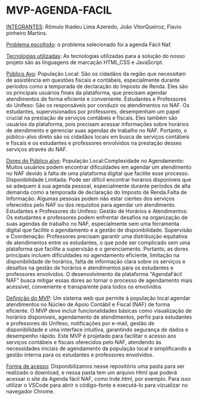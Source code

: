 # MVP-AGENDA-FACIL

<ins>INTEGRANTES</ins>: Rômulo thadeu Lima Azeredo,
João VitorQueiroz, Flavio pinheiro Martins.

<ins>Problema escolhido</ins>:
o problema selecionado foi a agenda Fácil Naf.

<ins>Tecnologias utilizadas</ins>: As tecnologias utilizadas para a solução do nosso projeto são as linguagens de marcação HTML,CSS e JavaScript.

<ins>Público Avo</ins>: População Local: São os cidadãos da região que necessitam de assistência em questões fiscais e contábeis, especialmente durante períodos como a temporada de declaração do Imposto de Renda. Eles são os principais usuários finais da plataforma, que precisam agendar atendimentos de forma eficiente e conveniente.
Estudantes e Professores do Unifeso: São os responsáveis por conduzir os atendimentos no NAF. Os estudantes, supervisionados por professores, desempenham um papel crucial na prestação de serviços contábeis e fiscais. 
Eles também são usuários da plataforma, pois precisam acessar informações sobre horários de atendimento e gerenciar suas agendas de trabalho no NAF.
Portanto, o público-alvo direto são os cidadãos locais em busca de serviços contábeis e fiscais e os estudantes e professores envolvidos na prestação desses serviços através do NAF.

<ins>Dores do Público alvo</ins>:  População Local:Complexidade no Agendamento: Muitos usuários podem encontrar dificuldades em agendar um atendimento no NAF devido à falta de uma plataforma digital que facilite esse processo. Disponibilidade Limitada: Pode ser difícil encontrar horários disponíveis que se adequem à sua agenda pessoal, especialmente durante períodos de alta demanda como a temporada de declaração do Imposto de Renda.Falta de Informação: Algumas pessoas podem não estar cientes dos serviços oferecidos pelo NAF ou dos requisitos para agendar um atendimento. 
Estudantes e Professores do Unifeso: Gestão de Horários e Atendimentos: Os estudantes e professores podem enfrentar desafios na organização de suas agendas de trabalho no NAF, especialmente sem uma ferramenta digital que facilite o agendamento e a gestão de disponibilidade.
Supervisão e Coordenação: Professores precisam garantir uma distribuição equitativa de atendimentos entre os estudantes, o que pode ser complicado sem uma plataforma que facilite a supervisão e o gerenciamento.
Portanto, as dores principais incluem dificuldades no agendamento eficiente, limitação na disponibilidade de horários, falta de informação clara sobre os serviços e desafios na gestão de horários e atendimentos para os estudantes e professores envolvidos. O desenvolvimento da plataforma "AgendaFácil NAF" busca mitigar essas dores ao tornar o processo de agendamento mais acessível, conveniente e transparente para todos os envolvidos

<ins>Definição do MVP</ins>: Um sistema web que permite à população local agendar atendimentos no Núcleo de Apoio Contábil e Fiscal (NAF) de forma eficiente. O MVP deve incluir funcionalidades básicas como visualização de horários disponíveis, agendamento de atendimentos, perfis para estudantes e professores do Unifeso, notificações por e-mail, gestão de disponibilidade e uma interface intuitiva, garantindo segurança de dados e desempenho rápido.
Este MVP é projetado para facilitar o acesso aos serviços contábeis e fiscais oferecidos pelo NAF, atendendo às necessidades iniciais de agendamento da população local e simplificando a gestão interna para os estudantes e professores envolvidos.

<ins>Forma de acesso</ins>: Disponibilizamos nesse repositório uma pasta para ser realizado o download, e nessa pasta tem um arquivo Html que poderá acessar o site da Agenda fácil NAF, como Inde.html, por exemplo. Para isso utilizar o VSCode para abrir o código-fonte e executá-lo para vizualizar no navegador Chrome.











